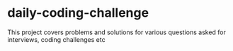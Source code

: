 # daily-coding-challenge
This project covers problems and solutions for various questions asked for interviews, coding challenges etc
